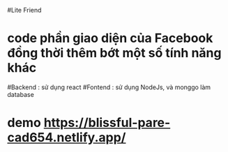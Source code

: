 #Lite Friend
# code phần giao diện của Facebook đồng thời thêm bớt một số tính năng khác
#Backend : sử dụng react
#Fontend : sử dụng NodeJs, và monggo làm database
# demo https://blissful-pare-cad654.netlify.app/
